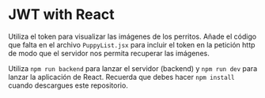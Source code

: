 # JWT with React

Utiliza el token para visualizar las imágenes de los perritos. Añade el código que falta en el archivo `PuppyList.jsx` para incluir el token en la petición http de modo que el servidor nos permita recuperar las imágenes.

Utiliza `npm run backend` para lanzar el servidor (backend) y `npm run dev` para lanzar la aplicación de React. Recuerda que debes hacer `npm install` cuando descargues este repositorio.

